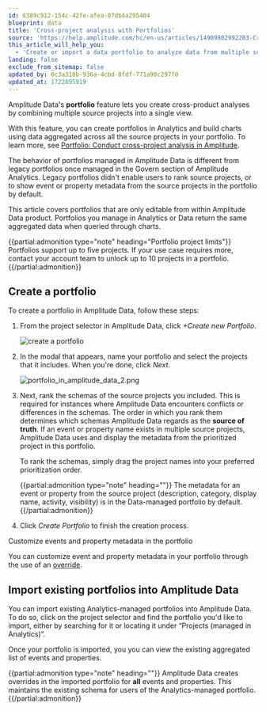 ```yaml
---
id: 6389c912-154c-42fe-afea-07db4a295404
blueprint: data
title: 'Cross-project analysis with Portfolios'
source: 'https://help.amplitude.com/hc/en-us/articles/14909802992283-Cross-project-analysis-in-Amplitude-Data'
this_article_will_help_you:
  - 'Create or import a data portfolio to analyze data from multiple source projects at once'
landing: false
exclude_from_sitemap: false
updated_by: 0c3a318b-936a-4cbd-8fdf-771a90c297f0
updated_at: 1722895919
---
```

Amplitude Data's **portfolio** feature lets you create cross-product analyses by combining multiple source projects into a single view. 

With this feature, you can create portfolios in Analytics and build charts using data aggregated across all the source projects in your portfolio. To learn more, see [Portfolio: Conduct cross-project analysis in Amplitude](/docs/admin/account-management/portfolio).

The behavior of portfolios managed in Amplitude Data is different from legacy portfolios once managed in the Govern section of Amplitude Analytics. Legacy portfolios didn't enable users to rank source projects, or to show event or property metadata from the source projects in the portfolio by default.

This article covers portfolios that are only editable from within Amplitude Data product. Portfolios you manage in Analytics or Data  return the same aggregated data when queried through charts.

{{partial:admonition type="note" heading="Portfolio project limits"}}
Portfolios support up to five projects. If your use case requires more, contact your account team to unlock up to 10 projects in a portfolio.
{{/partial:admonition}}

## Create a portfolio

To create a portfolio in Amplitude Data, follow these steps:

1. From the project selector in Amplitude Data, click *+Create new Portfolio*.  
  
    ![create a portfolio](statamic://asset::help_center_conversions::data/portfolio1.png)

2. In the modal that appears, name your portfolio and select the projects that it includes. When you're done, click *Next*.  
  
    ![portfolio_in_amplitude_data_2.png](/docs/output/img/data/portfolio-in-amplitude-data-2-png.png)

3. Next, rank the schemas of the source projects you included. This is required for instances where Amplitude Data encounters conflicts or differences in the schemas. The order in which you rank them determines which schemas Amplitude Data regards as the **source of truth**. If an event or property name exists in multiple source projects, Amplitude Data uses and display the metadata from the prioritized project in this portfolio.  
  
    To rank the schemas, simply drag the project names into your preferred prioritization order.  
      
    {{partial:admonition type="note" heading=""}}
    The metadata for an event or property from the source project (description, category, display name, activity, visibility) is in the Data-managed portfolio by default.
    {{/partial:admonition}}

4. Click *Create Portfolio* to finish the creation process.

Customize events and property metadata in the portfolio  

You can customize event and property metadata in your portfolio through the use of an [override](/docs/data/override-property).

## Import existing portfolios into Amplitude Data

You can import existing Analytics-managed portfolios into Amplitude Data. To do so, click on the project selector and find the portfolio you'd like to import, either by searching for it or locating it under “Projects (managed in Analytics)”.

Once your portfolio is imported, you you can view the existing aggregated list of events and properties.

{{partial:admonition type="note" heading=""}}
Amplitude Data creates overrides in the imported portfolio for **all** events and properties. This maintains the existing schema for users of the Analytics-managed portfolio.
{{/partial:admonition}}